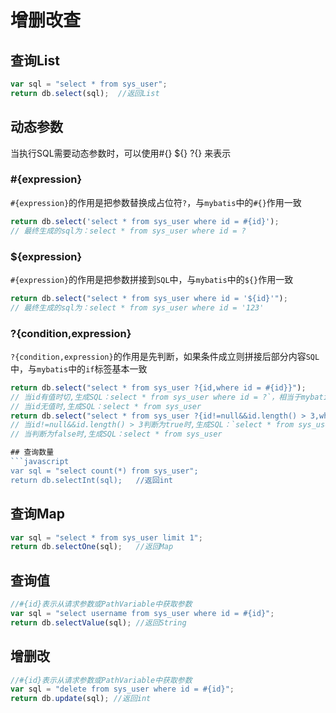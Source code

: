 # 增删改查

## 查询List
```javascript
var sql = "select * from sys_user";    
return db.select(sql);  //返回List
```
## 动态参数
当执行SQL需要动态参数时，可以使用#{} ${} ?{} 来表示
### #{expression}
`#{expression}`的作用是把参数替换成占位符`?`，与`mybatis`中的`#{}`作用一致
```js
return db.select('select * from sys_user where id = #{id}');
// 最终生成的sql为：select * from sys_user where id = ?
```
### ${expression}
`#{expression}`的作用是把参数拼接到`SQL`中，与`mybatis`中的`${}`作用一致
```js
return db.select("select * from sys_user where id = '${id}'");
// 最终生成的sql为：select * from sys_user where id = '123'
```

### ?{condition,expression}
`?{condition,expression}`的作用是先判断，如果条件成立则拼接后部分内容`SQL`中，与`mybatis`中的`if`标签基本一致
```js
return db.select("select * from sys_user ?{id,where id = #{id}}");
// 当id有值时切,生成SQL：select * from sys_user where id = ?`，相当于mybatis中的<if test="id != nulla nd id != ''">
// 当id无值时,生成SQL：select * from sys_user
return db.select("select * from sys_user ?{id!=null&&id.length() > 3,where id = #{id}}");
// 当id!=null&&id.length() > 3判断为true时,生成SQL：`select * from sys_user where id = ?
// 当判断为false时,生成SQL：select * from sys_user

## 查询数量
```javascript
var sql = "select count(*) from sys_user";
return db.selectInt(sql);   //返回int
```

## 查询Map
```javascript
var sql = "select * from sys_user limit 1";
return db.selectOne(sql);   //返回Map
```

## 查询值
```javascript
//#{id}表示从请求参数或PathVariable中获取参数
var sql = "select username from sys_user where id = #{id}";    
return db.selectValue(sql); //返回String 
```
## 增删改
```javascript
//#{id}表示从请求参数或PathVariable中获取参数
var sql = "delete from sys_user where id = #{id}";    
return db.update(sql); //返回int 
```